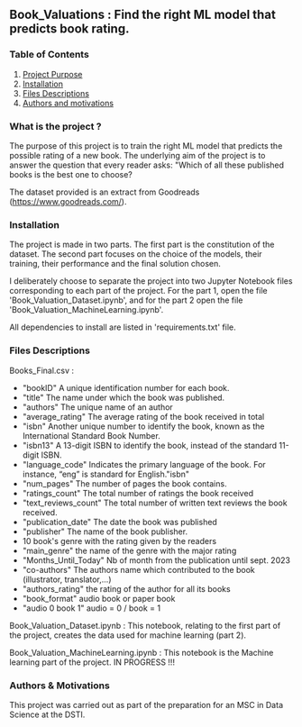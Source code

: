 ## Book_Valuations : Find the right ML model that predicts book rating.


### Table of Contents

1. [Project Purpose](#projet)
2. [Installation](#install)
3. [Files Descriptions](#files)
4. [Authors and motivations](#authors)



### What is the project ? <a name="projet"></a>

The purpose of this project is to train the right ML model that predicts the possible rating of a new book. The underlying aim of the project is to answer the question that every reader asks: "Which of all these published books is the best one to choose? 

The dataset provided is an extract from Goodreads (https://www.goodreads.com/).

### Installation <a name="install"></a>

The project is made in two parts. The first part is the constitution of the dataset. The second part focuses on the choice of the models, their training, their performance and the final solution chosen.

I deliberately choose to separate the project into two Jupyter Notebook files corresponding to each part of the project. For the part 1, open the file 'Book_Valuation_Dataset.ipynb', and for the part 2 open the file 'Book_Valuation_MachineLearning.ipynb'.

All dependencies to install are listed in 'requirements.txt' file. 

### Files Descriptions <a name="files"></a>

Books_Final.csv :
- "bookID" A unique identification number for each book.
- "title" The name under which the book was published.
- "authors" The unique name of an author
- "average_rating" The average rating of the book received in total
- "isbn" Another unique number to identify the book, known as the International Standard Book Number.
- "isbn13" A 13-digit ISBN to identify the book, instead of the standard 11-digit ISBN.
- "language_code" Indicates the primary language of the book. For instance, “eng” is standard for English."isbn" 
- "num_pages" The number of pages the book contains.
- "ratings_count" The total number of ratings the book received
- "text_reviews_count" The total number of written text reviews the book received.
- "publication_date" The date the book was published
- "publisher" The name of the book publisher.
- 10 book's genre with the rating given by the readers
- "main_genre" the name of the genre with the major rating
- "Months_Until_Today" Nb of month from the publication until sept. 2023
- "co-authors" The authors name which contributed to the book (illustrator, translator,...)
- "authors_rating"  the rating of the author for all its books
- "book_format" audio book or paper book
- "audio 0 book 1" audio = 0 / book = 1

Book_Valuation_Dataset.ipynb : This notebook, relating to the first part of the project, creates the data used for machine learning (part 2).

Book_Valuation_MachineLearning.ipynb : This notebook is the Machine learning part of the project. IN PROGRESS !!!

### Authors & Motivations <a name="authors"></a>

This project was carried out as part of the preparation for an MSC in Data Science at the DSTI.
